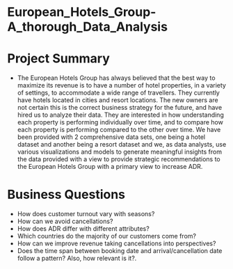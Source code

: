# European_Hotels_Group-A_thorough_Data_Analysis

# Project Summary
 * The European Hotels Group has always believed that the best way to maximize its 
revenue is to have a number of hotel properties, in a variety of settings, to 
accommodate a wide range of travellers. They currently have hotels located in cities 
and resort locations.
The new owners are not certain this is the correct business strategy for the future, 
and have hired us to analyze their data. They are interested in how understanding 
each property is performing individually over time, and to compare how each 
property is performing compared to the other over time.
We have been provided with 2 comprehensive data sets, one being a hotel dataset 
and another being a resort dataset and we, as data analysts, use various 
visualizations and models to generate meaningful insights from the data provided 
with a view to provide strategic recommendations to the European Hotels Group with 
a primary view to increase ADR.


# Business Questions
* How does customer turnout vary with seasons?
* How can we avoid cancellations? 
* How does ADR differ with different attributes?
* Which countries do the majority of our customers come from?
* How can we improve revenue taking cancellations into perspectives?
* Does the time span between booking date and arrival/cancellation date follow a pattern? Also, how relevant is it?.
